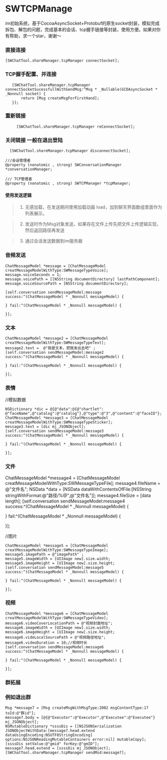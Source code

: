 # SWTCPManage
im初始系统，基于CocoaAsyncSocket+Protobuf的原生socket封装，模拟完成拆包、解包的问题，完成基本的会话、tcp握手链接等封装，使用方便。如果对你有帮助，求一个star，谢谢～
 
 ### 直接连接
 ```
 [SWChatTool.shareManager.tcpManager connectSocket];
 
 ```
 
 
 ### TCP握手配置、并连接
 ```
    [SWChatTool.shareManager.tcpManager connectSocketSucessfullWithSendMsg:^Msg * _Nullable(GCDAsyncSocket * _Nonnull socket) {
        return [Msg createMsgForFirstHand];
    }];
 ```
 ###    重新链接
```
     [SWChatTool.shareManager.tcpManager reConnectSocket];
 ```
 ### 关闭链接 一般在退出登陆
 ```
   [SWChatTool.shareManager.tcpManager disconnectSocket];
```


```
///会话管理者
@property (nonatomic , strong) SWConversationManager *conversationManager;
  
/// TCP管理者
@property (nonatomic , strong) SWTCPManager *tcpManager;
```


#### 使用发送逻辑

> 1. 无感加载，在发送期间使用加载动画 load，加到聊天界面数组里面作为列表展示。

> 2. 发送时作为Msg对象发送，如果存在文件上传先把文件上传逻辑实现，然后返回路径再发送
 
> 3. 通过会话发送数据到im服务器
 
 ### 音频发送
 ```
ChatMessageModel *message = [ChatMessageModel creatMessageModelWithType:SWMessageTypeVoice];
message.voiceSeconds = 1;
message.voicePath = [[NSString documentDirectory] lastPathComponent];
message.voiceSourcePath = [NSString documentDirectory];

[self.conversation sendMessageModel:message
success:^(ChatMessageModel * _Nonnull messageModel) {
    
} fail:^(ChatMessageModel * _Nonnull messageModel) {
    
}];
 ```

 ### 文本
  ```
ChatMessageModel *message2 = [ChatMessageModel creatMessageModelWithType:SWMessageTypeText];
message2.text =  @"我是文本，把我发出去吧" ;
[self.conversation sendMessageModel:message2
success:^(ChatMessageModel * _Nonnull messageModel) {
    
} fail:^(ChatMessageModel * _Nonnull messageModel) {
    
}];
 ```

 ### 表情 
//模拟数据
 ```
NSDictionary *dic = @{@"data":@{@"chartlet": @"faceName",@"catalog":@"catalog"},@"type":@"3",@"content":@"faceID"};
ChatMessageModel *message3 = [ChatMessageModel creatMessageModelWithType:SWMessageTypeSticker];
message3.text = [dic mj_JSONObject];
[self.conversation sendMessageModel:message3
success:^(ChatMessageModel * _Nonnull messageModel) {
    
} fail:^(ChatMessageModel * _Nonnull messageModel) {
    
}];
 ```

 ### 文件
ChatMessageModel *message4 = [ChatMessageModel creatMessageModelWithType:SWMessageTypeFile];
message4.fileName = @"文件名";
NSData *data = [NSData dataWithContentsOfFile:[NSString stringWithFormat:@"路径/%@",@"文件名"]];
message4.fileSize = [data length];
[self.conversation sendMessageModel:message4
success:^(ChatMessageModel * _Nonnull messageModel) {
    
} fail:^(ChatMessageModel * _Nonnull messageModel) {
    
}];

//图片
 ```
ChatMessageModel *message5 = [ChatMessageModel creatMessageModelWithType:SWMessageTypeImage];
message5.imagePath = @"imagePath" ;
message5.imageWidth = [UIImage new].size.width;
message5.imageHeight = [UIImage new].size.height;
[self.conversation sendMessageModel:message5
success:^(ChatMessageModel * _Nonnull messageModel) {
    
} fail:^(ChatMessageModel * _Nonnull messageModel) {
    
}];
 ```
 ### 视频
  ```
ChatMessageModel *message6 = [ChatMessageModel creatMessageModelWithType:SWMessageTypeVideo];
message6.videoCoverLocationPath = @"视频封面地址";
message6.imageWidth = [UIImage new].size.width;
message6.imageHeight = [UIImage new].size.height;
message6.videLocalSourcePath = @"视频路径地址";
message6.videoDuration = 10;//视频时长
[self.conversation sendMessageModel:message6
success:^(ChatMessageModel * _Nonnull messageModel) {
    
} fail:^(ChatMessageModel * _Nonnull messageModel) {
    
}];
 ```

 ### 群拓展 
 ### 例如退出群
 ```
Msg *message7 = [Msg createMsgWithMsgType:2002 msgContentType:17 toId:@"群id"];
message7.body = [@{@"Executor":@"Executor",@"Executee":@"Executee"} mj_JSONObject];
NSMutableDictionary *ssssDis = [[NSJSONSerialization JSONObjectWithData:[message7.head.extend dataUsingEncoding:NSUTF8StringEncoding] options:NSJSONReadingMutableContainers error:nil] mutableCopy];
[ssssDis setValue:@"gmid" forKey:@"gmID"];
message7.head.extend = [ssssDis mj_JSONObject];
[SWChatTool.shareManager.tcpManager sendMsd:message7];
```
